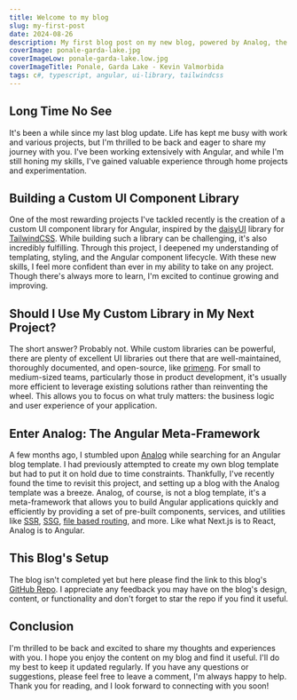 ```yaml
---
title: Welcome to my blog
slug: my-first-post
date: 2024-08-26
description: My first blog post on my new blog, powered by Analog, the Angular meta-framework.
coverImage: ponale-garda-lake.jpg
coverImageLow: ponale-garda-lake.low.jpg
coverImageTitle: Ponale, Garda Lake - Kevin Valmorbida
tags: c#, typescript, angular, ui-library, tailwindcss
---
```


## Long Time No See

It's been a while since my last blog update. Life has kept me busy with work and various projects, but I'm thrilled to be back and eager to share my journey with you. I've been working extensively with Angular, and while I'm still honing my skills, I've gained valuable experience through home projects and experimentation.

## Building a Custom UI Component Library

One of the most rewarding projects I've tackled recently is the creation of a custom UI component library for Angular, inspired by the [daisyUI](https://daisyui.com/) library for [TailwindCSS](https://tailwindcss.com/). While building such a library can be challenging, it's also incredibly fulfilling. Through this project, I deepened my understanding of templating, styling, and the Angular component lifecycle. With these new skills, I feel more confident than ever in my ability to take on any project. Though there's always more to learn, I'm excited to continue growing and improving.

## Should I Use My Custom Library in My Next Project?

The short answer? Probably not. While custom libraries can be powerful, there are plenty of excellent UI libraries out there that are well-maintained, thoroughly documented, and open-source, like [primeng](https://primeng.org/). For small to medium-sized teams, particularly those in product development, it's usually more efficient to leverage existing solutions rather than reinventing the wheel. This allows you to focus on what truly matters: the business logic and user experience of your application.

## Enter Analog: The Angular Meta-Framework

A few months ago, I stumbled upon [Analog](https://analogjs.org/) while searching for an Angular blog template. I had previously attempted to create my own blog template but had to put it on hold due to time constraints. Thankfully, I've recently found the time to revisit this project, and setting up a blog with the Analog template was a breeze. Analog, of course, is not a blog template, it's a meta-framework that allows you to build Angular applications quickly and efficiently by providing a set of pre-built components, services, and utilities like [SSR](https://angular.io/guide/ssr), [SSG](https://angular.dev/guide/prerendering), [file based routing](https://analogjs.org/docs/features/routing/overview), and more. Like what Next.js is to React, Analog is to Angular.

## This Blog's Setup

The blog isn't completed yet but here please find the link to this blog's [GitHub Repo](https://github.com/KevinValmo/kevinvalmo.github.io). I appreciate any feedback you may have on the blog's design, content, or functionality and don't forget to star the repo if you find it useful.

## Conclusion

I'm thrilled to be back and excited to share my thoughts and experiences with you. I hope you enjoy the content on my blog and find it useful. I'll do my best to keep it updated regularly. If you have any questions or suggestions, please feel free to leave a comment, I'm always happy to help. Thank you for reading, and I look forward to connecting with you soon!
